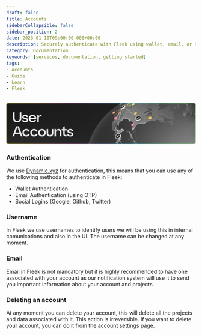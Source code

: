 ```yaml
---
draft: false
title: Accounts 
sidebarCollapsible: false
sidebar_position: 2
date: 2023-01-10T09:00:00.000+00:00
description: Securely authenticate with Fleek using wallet, email, or social logins. Easily manage your account with customizable usernames and email notifications.
category: Documentation
keywords: [services, documentation, getting started]
tags:
- Accounts
- Guide
- Learn
- Fleek
---
```


![](../images/accounts.png)

### Authentication

We use [Dynamic.xyz](https://dynamic.xyz) for authentication, this means that you can use any of the following methods to authenticate in Fleek:

-  Wallet Authentication
-  Email Authentication (using OTP)
-  Social Logins (Google, Github, Twitter)

### Username

In Fleek we use usernames to identify users we will be using this in internal comunications and also in the UI. The username can be changed at any moment.

### Email

Email in Fleek is not mandatory but it is highly recommended to have one associated with your account as our notification system will use it to send you important information about your account and projects.

### Deleting an account

At any moment you can delete your account, this will delete all the projects and data associated with it. This action is irreversible. If you want to delete your account, you can do it from the account settings page.
